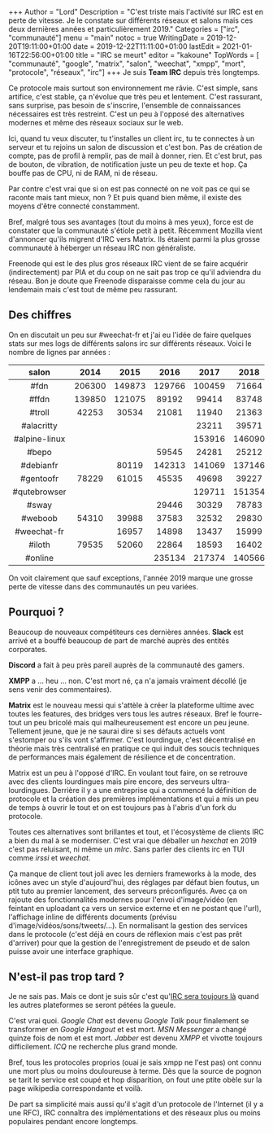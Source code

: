 +++
Author = "Lord"
Description = "C'est triste mais l'activité sur IRC est en perte de vitesse. Je le constate sur différents réseaux et salons mais ces deux dernières années et particulièrement 2019."
Categories = ["irc", "communauté"]
menu = "main"
notoc = true
WritingDate = 2019-12-20T19:11:00+01:00
date = 2019-12-22T11:11:00+01:00
lastEdit = 2021-01-16T22:56:00+01:00
title = "IRC se meurt"
editor = "kakoune"
TopWords = [  "communauté", "google", "matrix", "salon", "weechat", "xmpp", "mort", "protocole", "réseaux", "irc"]
+++
Je suis **Team IRC** depuis très longtemps.

Ce protocole mais surtout son environnement me râvie.
C'est simple, sans artifice, c'est stable, ça n'évolue que très peu et lentement.
C'est rassurant, sans surprise, pas besoin de s'inscrire, l'ensemble de connaissances nécessaires est très restreint.
C'est un peu à l'opposé des alternatives modernes et même des réseaux sociaux sur le web.

Ici, quand tu veux discuter, tu t'installes un client irc, tu te connectes à un serveur et tu rejoins un salon de discussion et c'est bon.
Pas de création de compte, pas de profil à remplir, pas de mail à donner, rien.
Et c'est brut, pas de bouton, de vibration, de notification juste un peu de texte et hop.
Ça bouffe pas de CPU, ni de RAM, ni de réseau.

Par contre c'est vrai que si on est pas connecté on ne voit pas ce qui se raconte mais tant mieux, non ?
Et puis quand bien même, il existe des moyens d'être connecté constamment.

Bref, malgré tous ses avantages (tout du moins à mes yeux), force est de constater que la communauté s'étiole petit à petit.
Récemment Mozilla vient d'annoncer qu'ils migrent d'IRC vers Matrix.
Ils étaient parmi la plus grosse communauté à héberger un réseau IRC non généraliste.

Freenode qui est le des plus gros réseaux IRC vient de se faire acquérir (indirectement) par PIA et du coup on ne sait pas trop ce qu'il adviendra du réseau.
Bon je doute que Freenode disparaisse comme cela du jour au lendemain mais c'est tout de même peu rassurant.

## Des chiffres

On en discutait un peu sur #weechat-fr et j'ai eu l'idée de faire quelques stats sur mes logs de différents salons irc sur différents réseaux.
Voici le nombre de lignes par années : 


| salon         | 2014   | 2015   | 2016   | 2017   | 2018   | 2019    | 2020   |
|:-------------:|:------:|:------:|:------:|:------:|:------:|:-------:|:------:|
| #fdn          | 206300 | 149873 | 129766 | 100459 | 71664  | 72635   | 68743  |
| #ffdn         | 139850 | 121075 | 89192  | 99414  | 83748  | 65050   | 46508  |
| #troll        | 42253  | 30534  | 21081  | 11940  | 21363  | 31939   | 17810  |
| #alacritty    |        |        |        | 23211  | 39571  | 61522   | 133871 |
| #alpine-linux |        |        |        | 153916 | 146090 | 150625  | 209181 |
| #bepo         |        |        | 59545  | 24281  | 25212  | 30309   | 32106  |
| #debianfr     |        | 80119  | 142313 | 141069 | 137146 | 55766   | 67350  |
| #gentoofr     | 78229  | 61015  | 45535  | 49698  | 39227  | 30740   | 43828  |
| #qutebrowser  |        |        |        | 129711 | 151354 | 110156  | 106869 |
| #sway         |        |        | 29446  | 30329  | 78783  | 135948  | 175844 |
| #weboob       | 54310  | 39988  | 37583  | 32532  | 29830  | 17496   | 16653  |
| #weechat-fr   |        | 16957  | 14898  | 13437  | 15999  | 9586    | 11631  |
| #iloth        | 79535  | 52060  | 22864  | 18593  | 16402  | 10391   |        |
| #online       |        |        | 235134 | 217374 | 140566 | 111832  | 108135 |

On voit clairement que sauf exceptions, l'année 2019 marque une grosse perte de vitesse dans des communautés un peu variées.

## Pourquoi ?
Beaucoup de nouveaux compétiteurs ces dernières années.
**Slack** est arrivé et a bouffé beaucoup de part de marché auprès des entités corporates.

**Discord** a fait à peu près pareil auprès de la communauté des gamers.

**XMPP** a … heu … non.
C'est mort né, ça n'a jamais vraiment décollé (je sens venir des commentaires).

**Matrix** est le nouveau messi qui s'attèle à créer la plateforme ultime avec toutes les features, des bridges vers tous les autres réseaux.
Bref le fourre-tout un peu bricolé mais qui malheureusement est encore un peu jeune.
Tellement jeune, que je ne saurai dire si ses défauts actuels vont s'estomper ou s'ils vont s'affirmer.
C'est lourdingue, c'est décentralisé en théorie mais très centralisé en pratique ce qui induit des soucis techniques de performances mais également de résilience et de concentration.

Matrix est un peu à l'opposé d'IRC.
En voulant tout faire, on se retrouve avec des clients lourdingues mais pire encore, des serveurs ultra-lourdingues.
Derrière il y a une entreprise qui a commencé la définition de protocole et la création des premières implémentations et qui a mis un peu de temps à ouvrir le tout et on est toujours pas à l'abris d'un fork du protocole.

Toutes ces alternatives sont brillantes et tout, et l'écosystème de clients IRC a bien du mal à se moderniser.
C'est vrai que déballer un *hexchat* en 2019 c'est pas reluisant, ni même un *mIrc*.
Sans parler des clients irc en TUI comme *irssi* et *weechat*.

Ça manque de client tout joli avec les derniers frameworks à la mode, des icônes avec un style d'aujourd'hui, des réglages par défaut bien foutus, un ptit tuto au premier lancement, des serveurs préconfigurés.
Avec ça on rajoute des fonctionnalités modernes pour l'envoi d'image/vidéo (en feintant en uploadant ça vers un service externe et en ne postant que l'url), l'affichage inline de différents documents (prévisu d'image/vidéos/sons/tweets/…).
En normalisant la gestion des services dans le protocole (c'est déjà en cours de réflexion mais c'est pas prêt d'arriver) pour que la gestion de l'enregistrement de pseudo et de salon puisse avoir une interface graphique.

## N'est-il pas trop tard ?
Je ne sais pas.
Mais ce dont je suis sûr c'est qu'[IRC sera toujours là](https://xkcd.com/1782/) quand les autres plateformes se seront pétées la gueule.

C'est vrai quoi.
*Google Chat* est devenu *Google Talk* pour finalement se transformer en *Google Hangout* et est mort.
*MSN Messenger* a changé quinze fois de nom et est mort.
*Jabber* est devenu *XMPP* et vivotte toujours difficilement.
*ICQ* ne recherche plus grand monde.

Bref, tous les protocoles proprios (ouai je sais xmpp ne l'est pas) ont connu une mort plus ou moins douloureuse à terme.
Dès que la source de pognon se tarit le service est coupé et hop disparition, on fout une ptite obèle sur la page wikipedia correspondante et voilà.

De part sa simplicité mais aussi qu'il s'agit d'un protocole de l'Internet (il y a une RFC), IRC connaîtra des implémentations et des réseaux plus ou moins populaires pendant encore longtemps.

